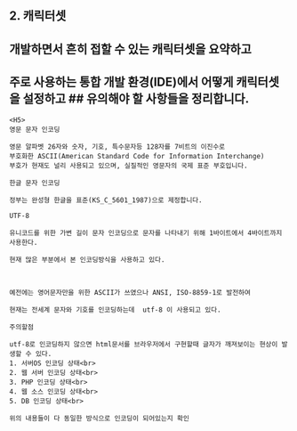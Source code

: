 ﻿## 2. 캐릭터셋
## 개발하면서 흔히 접할 수 있는 캐릭터셋을 요약하고
## 주로 사용하는 통합 개발 환경(IDE)에서 어떻게 캐릭터셋을 설정하고 ## 유의해야 할 사항들을 정리합니다.

```
<H5>
영문 문자 인코딩

영문 알파벳 26자와 숫자, 기호, 특수문자등 128자를 7비트의 이진수로 
부호화한 ASCII(American Standard Code for Information Interchange) 
부호가 현재도 널리 사용되고 있으며, 실질적인 영문자의 국제 표준 부호입니다.

한글 문자 인코딩

정부는 완성형 한글을 표준(KS_C_5601_1987)으로 제정합니다.

UTF-8

유니코드를 위한 가변 길이 문자 인코딩으로 문자를 나타내기 위해 1바이트에서 4바이트까지 사용한다.

현재 많은 부분에서 본 인코딩방식을 사용하고 있다.



예전에는 영어문자만을 위한 ASCII가 쓰였으나 ANSI, ISO-8859-1로 발전하여

현재는 전세계 문자와 기호를 인코딩하는데  utf-8 이 사용되고 있다.
```



```
주의할점
```



```
utf-8로 인코딩하지 않으면 html문서를 브라우저에서 구현할때 글자가 깨져보이는 현상이 발생할 수 있다.
1. 서버OS 인코딩 상태<br>
2. 웹 서버 인코딩 상태<br>
3. PHP 인코딩 상태<br>
4. 웹 소스 인코딩 상태<br>
5. DB 인코딩 상태<br>

위의 내용들이 다 동일한 방식으로 인코딩이 되어있는지 확인

```